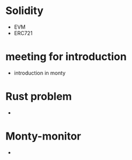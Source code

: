 # Solidity
- EVM
- ERC721

# meeting for introduction
- introduction in monty

# Rust problem
-

# Monty-monitor
-